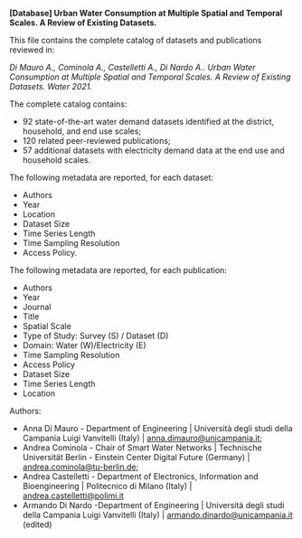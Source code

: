**[Database] Urban Water Consumption at Multiple Spatial and Temporal Scales. A Review of Existing Datasets.**

This file contains the complete catalog of datasets and publications reviewed in: 

_Di Mauro A., Cominola A., Castelletti A., Di Nardo A.. Urban Water Consumption at Multiple Spatial and Temporal Scales. A Review of Existing Datasets. Water 2021._

The complete catalog contains:

* 92 state-of-the-art water demand datasets identified at the district, household, and end use scales;
* 120 related peer-reviewed publications;
* 57 additional datasets with electricity demand data at the end use and household scales.

The following metadata are reported, for each dataset:

* Authors
* Year
* Location
* Dataset Size
* Time Series Length
* Time Sampling Resolution
* Access Policy.

The following metadata are reported, for each publication:

* Authors
* Year
* Journal
* Title
* Spatial Scale
* Type of Study: Survey (S) / Dataset (D)
* Domain: Water (W)/Electricity (E)
* Time Sampling Resolution
* Access Policy
* Dataset Size
* Time Series Length
* Location

Authors:
* Anna Di Mauro - Department of Engineering | Università degli studi della Campania Luigi Vanvitelli (Italy) |  anna.dimauro@unicampania.it;
* Andrea Cominola - Chair of Smart Water Networks | Technische Universität Berlin - Einstein Center Digital Future (Germany) |  andrea.cominola@tu-berlin.de;
* Andrea Castelletti - Department of Electronics, Information and Bioengineering | Politecnico di Milano (Italy) | andrea.castelletti@polimi.it
* Armando Di Nardo -Department of Engineering | Università degli studi della Campania Luigi Vanvitelli (Italy) |   armando.dinardo@unicampania.it (edited) 

 

